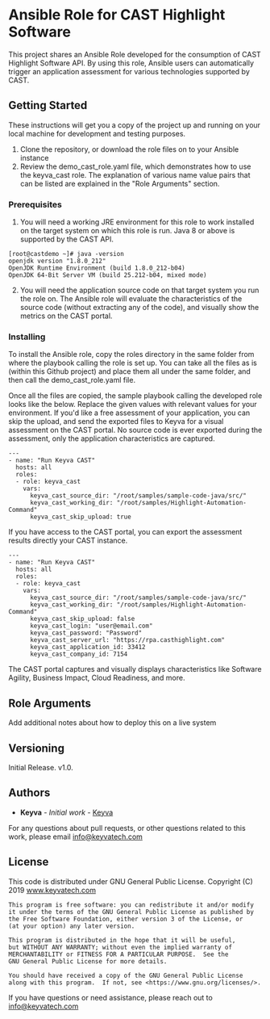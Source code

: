 # Ansible Role for CAST Highlight Software

This project shares an Ansible Role developed for the consumption of CAST Highlight Software API. By using this role, Ansible users can automatically trigger an application assessment for various technologies supported by CAST.  

## Getting Started

These instructions will get you a copy of the project up and running on your local machine for development and testing purposes. 

1) Clone the repository, or download the role files on to your Ansible instance
2) Review the demo_cast_role.yaml file, which demonstrates how to use the keyva_cast role. The explanation of various name value pairs that can be listed are explained in the "Role Arguments" section.

### Prerequisites

1) You will need a working JRE environment for this role to work installed on the target system on which this role is run. Java 8 or above is supported by the CAST API.

```
[root@castdemo ~]# java -version
openjdk version "1.8.0_212"
OpenJDK Runtime Environment (build 1.8.0_212-b04)
OpenJDK 64-Bit Server VM (build 25.212-b04, mixed mode)
```

2) You will need the application source code on that target system you run the role on. The Ansible role will evaluate the characteristics of the source code (without extracting any of the code), and visually show the metrics on the CAST portal.


### Installing

To install the Ansible role, copy the roles directory in the same folder from where the playbook calling the role is set up. You can take all the files as is (within this Github project) and place them all under the same folder, and then call the demo_cast_role.yaml file.

Once all the files are copied, the sample playbook calling the developed role looks like the below. Replace the given values with relevant values for your environment. If you'd like a free assessment of your application, you can skip the upload, and send the exported files to Keyva for a visual assessment on the CAST portal. No source code is ever exported during the assessment, only the application characteristics are captured.

```
---
- name: "Run Keyva CAST"
  hosts: all 
  roles:
  - role: keyva_cast
    vars:
      keyva_cast_source_dir: "/root/samples/sample-code-java/src/"
      keyva_cast_working_dir: "/root/samples/Highlight-Automation-Command"
      keyva_cast_skip_upload: true
```

If you have access to the CAST portal, you can export the assessment results directly your CAST instance. 

```
---
- name: "Run Keyva CAST"
  hosts: all 
  roles:
  - role: keyva_cast
    vars:
      keyva_cast_source_dir: "/root/samples/sample-code-java/src/"
      keyva_cast_working_dir: "/root/samples/Highlight-Automation-Command"
      keyva_cast_skip_upload: false 
      keyva_cast_login: "user@email.com"
      keyva_cast_password: "Password"
      keyva_cast_server_url: "https://rpa.casthighlight.com"
      keyva_cast_application_id: 33412
      keyva_cast_company_id: 7154
```


The CAST portal captures and visually displays characteristics like Software Agility, Business Impact, Cloud Readiness, and more.




## Role Arguments

Add additional notes about how to deploy this on a live system


## Versioning

Initial Release. v1.0.

## Authors

* **Keyva** - *Initial work* - [Keyva](www.keyvatech.com)

For any questions about pull requests, or other questions related to this work, please email info@keyvatech.com

## License

This code is distributed under GNU General Public License.
Copyright (C) 2019 www.keyvatech.com

```
This program is free software: you can redistribute it and/or modify
it under the terms of the GNU General Public License as published by
the Free Software Foundation, either version 3 of the License, or
(at your option) any later version.

This program is distributed in the hope that it will be useful,
but WITHOUT ANY WARRANTY; without even the implied warranty of
MERCHANTABILITY or FITNESS FOR A PARTICULAR PURPOSE.  See the
GNU General Public License for more details.

You should have received a copy of the GNU General Public License
along with this program.  If not, see <https://www.gnu.org/licenses/>.
```

If you have questions or need assistance, please reach out to info@keyvatech.com

